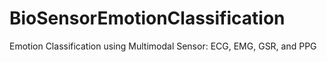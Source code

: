 # BioSensorEmotionClassification
Emotion Classification using Multimodal Sensor: ECG, EMG, GSR, and PPG
